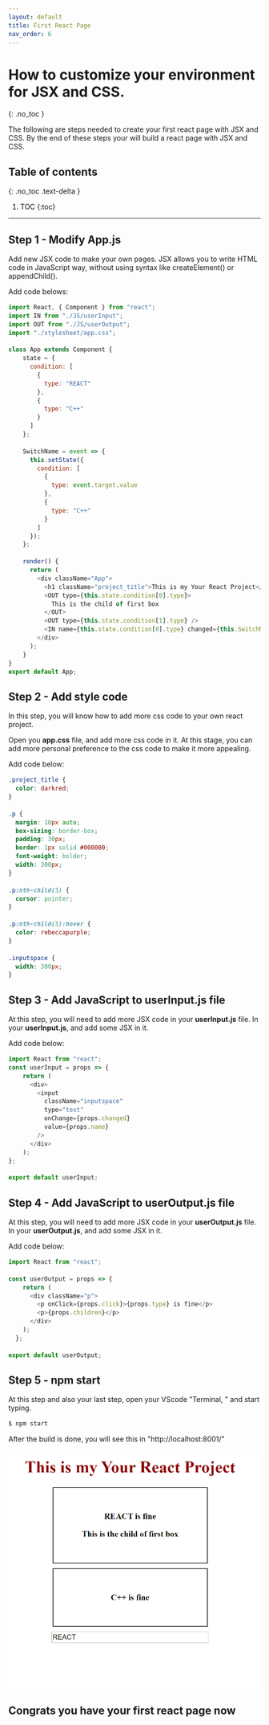 ```yaml
---
layout: default
title: First React Page
nav_order: 6
---
```


# How to customize your environment for JSX and CSS.
{: .no_toc }

The following are steps needed to create your first react page with JSX and CSS. By the end of these steps your will build a react page with JSX and CSS.

## Table of contents
{: .no_toc .text-delta }

1. TOC
{:toc}

---

## Step 1 - Modify **App.js**

Add new JSX code to make your own pages. JSX allows you to write HTML code in JavaScript way, without using syntax like createElement() or appendChild().

Add code belows:

```js
import React, { Component } from "react";
import IN from "./JS/userInput";
import OUT from "./JS/userOutput";
import "./stylesheet/app.css";

class App extends Component {
    state = {
      condition: [
        {
          type: "REACT"
        },
        {
          type: "C++"
        }
      ]
    };

    SwitchName = event => {
      this.setState({
        condition: [
          {
            type: event.target.value
          },
          {
            type: "C++"
          }
        ]
      });
    };

    render() {
      return (
        <div className="App">
          <h1 className="project_title">This is my Your React Project</h1>
          <OUT type={this.state.condition[0].type}>
            This is the child of first box
          </OUT>
          <OUT type={this.state.condition[1].type} />
          <IN name={this.state.condition[0].type} changed={this.SwitchName} />
        </div>
      );
    }
} 
export default App;
```


## Step 2 - Add style code

In this step, you will know how to add more css code to your own react project.

Open you **app.css** file, and add more css code in it. At this stage, you can add more personal preference to the css code to make it more appealing.

Add code below:

```css
.project_title {
  color: darkred;
}

.p {
  margin: 10px auto;
  box-sizing: border-box;
  padding: 30px;
  border: 1px solid #000000;
  font-weight: bolder;
  width: 300px;
}

.p:nth-child(3) {
  cursor: pointer;
}

.p:nth-child(3):hover {
  color: rebeccapurple;
}

.inputspace {
  width: 300px;
}
```


## Step 3 - Add JavaScript to **userInput.js** file

At this step, you will need to add more JSX code in your **userInput.js** file. In your **userInput.js**, and add some JSX in it. 

Add code below:

```js
import React from "react";
const userInput = props => {
    return (
      <div>
        <input
          className="inputspace"
          type="text"
          onChange={props.changed}
          value={props.name}
        />
      </div>
    );
};

export default userInput;

```


## Step 4 - Add JavaScript to **userOutput.js** file

At this step, you will need to add more JSX code in your **userOutput.js** file. In your **userOutput.js**, and add some JSX in it. 

Add code below:

```js
import React from "react";

const userOutput = props => {
    return (
      <div className="p">
        <p onClick={props.click}>{props.type} is fine</p>
        <p>{props.children}</p>
      </div>
    );
  };

export default userOutput;
```


## Step 5 - npm start

At this step and also your last step, open your VScode "Terminal, " and start typing.

```bash
$ npm start
```

After the build is done, you will see this in "http://localhost:8001/"

![screenshot nine](./img/9.PNG)


## Congrats you have your first react page now
